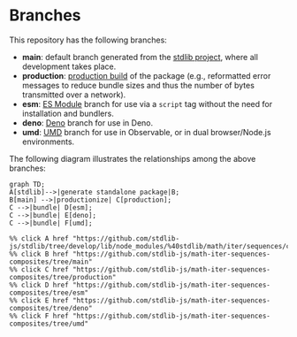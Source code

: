 <!--

@license Apache-2.0

Copyright (c) 2022 The Stdlib Authors.

Licensed under the Apache License, Version 2.0 (the "License");
you may not use this file except in compliance with the License.
You may obtain a copy of the License at

    http://www.apache.org/licenses/LICENSE-2.0

Unless required by applicable law or agreed to in writing, software
distributed under the License is distributed on an "AS IS" BASIS,
WITHOUT WARRANTIES OR CONDITIONS OF ANY KIND, either express or implied.
See the License for the specific language governing permissions and
limitations under the License.

-->

# Branches

This repository has the following branches:

-   **main**: default branch generated from the [stdlib project][stdlib-url], where all development takes place.
-   **production**: [production build][production-url] of the package (e.g., reformatted error messages to reduce bundle sizes and thus the number of bytes transmitted over a network).
-   **esm**: [ES Module][esm-url] branch for use via a `script` tag without the need for installation and bundlers.
-   **deno**: [Deno][deno-url] branch for use in Deno.
-   **umd**: [UMD][umd-url] branch for use in Observable, or in dual browser/Node.js environments.

The following diagram illustrates the relationships among the above branches:

```mermaid
graph TD;
A[stdlib]-->|generate standalone package|B;
B[main] -->|productionize| C[production];
C -->|bundle| D[esm];
C -->|bundle| E[deno];
C -->|bundle| F[umd];

%% click A href "https://github.com/stdlib-js/stdlib/tree/develop/lib/node_modules/%40stdlib/math/iter/sequences/composites"
%% click B href "https://github.com/stdlib-js/math-iter-sequences-composites/tree/main"
%% click C href "https://github.com/stdlib-js/math-iter-sequences-composites/tree/production"
%% click D href "https://github.com/stdlib-js/math-iter-sequences-composites/tree/esm"
%% click E href "https://github.com/stdlib-js/math-iter-sequences-composites/tree/deno"
%% click F href "https://github.com/stdlib-js/math-iter-sequences-composites/tree/umd"
```

[stdlib-url]: https://github.com/stdlib-js/stdlib/tree/develop/lib/node_modules/%40stdlib/math/iter/sequences/composites
[production-url]: https://github.com/stdlib-js/math-iter-sequences-composites/tree/production
[deno-url]: https://github.com/stdlib-js/math-iter-sequences-composites/tree/deno
[umd-url]: https://github.com/stdlib-js/math-iter-sequences-composites/tree/umd
[esm-url]: https://github.com/stdlib-js/math-iter-sequences-composites/tree/esm
